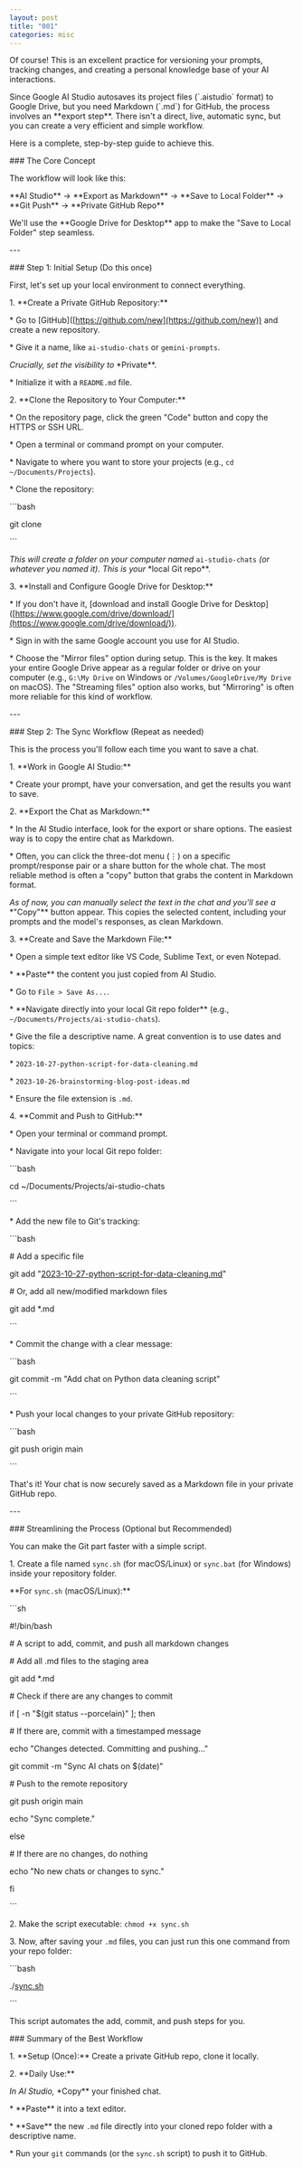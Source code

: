 ```yaml
---
layout: post
title: "001"
categories: misc
---
```

Of course! This is an excellent practice for versioning your prompts, tracking changes, and creating a personal knowledge base of your AI interactions.

Since Google AI Studio autosaves its project files (\`.aistudio\` format) to Google Drive, but you need Markdown (\`.md\`) for GitHub, the process involves an \*\*export step\*\*. There isn't a direct, live, automatic sync, but you can create a very efficient and simple workflow.

Here is a complete, step-by-step guide to achieve this.

\### The Core Concept

The workflow will look like this:

\*\*AI Studio\*\* → \*\*Export as Markdown\*\* → \*\*Save to Local Folder\*\* → \*\*Git Push\*\* → \*\*Private GitHub Repo\*\*

We'll use the \*\*Google Drive for Desktop\*\* app to make the "Save to Local Folder" step seamless.

\---

\### Step 1: Initial Setup (Do this once)

First, let's set up your local environment to connect everything.

1\. \*\*Create a Private GitHub Repository:\*\*

\* Go to \[GitHub\]([https://github.com/new](https://github.com/new)) and create a new repository.

\* Give it a name, like `ai-studio-chats` or `gemini-prompts`.

_Crucially, set the visibility to_ \*Private\*\*.

\* Initialize it with a `README.md` file.

2\. \*\*Clone the Repository to Your Computer:\*\*

\* On the repository page, click the green "Code" button and copy the HTTPS or SSH URL.

\* Open a terminal or command prompt on your computer.

\* Navigate to where you want to store your projects (e.g., `cd ~/Documents/Projects`).

\* Clone the repository:

\`\`\`bash

git clone

\`\`\`

_This will create a folder on your computer named_ `ai-studio-chats` _(or whatever you named it). This is your_ \*local Git repo\*\*.

3\. \*\*Install and Configure Google Drive for Desktop:\*\*

\* If you don't have it, \[download and install Google Drive for Desktop\]([https://www.google.com/drive/download/](https://www.google.com/drive/download/)).

\* Sign in with the same Google account you use for AI Studio.

\* Choose the "Mirror files" option during setup. This is the key. It makes your entire Google Drive appear as a regular folder or drive on your computer (e.g., `G:\My Drive` on Windows or `/Volumes/GoogleDrive/My Drive` on macOS). The "Streaming files" option also works, but "Mirroring" is often more reliable for this kind of workflow.

\---

\### Step 2: The Sync Workflow (Repeat as needed)

This is the process you'll follow each time you want to save a chat.

1\. \*\*Work in Google AI Studio:\*\*

\* Create your prompt, have your conversation, and get the results you want to save.

2\. \*\*Export the Chat as Markdown:\*\*

\* In the AI Studio interface, look for the export or share options. The easiest way is to copy the entire chat as Markdown.

\* Often, you can click the three-dot menu (⋮) on a specific prompt/response pair or a share button for the whole chat. The most reliable method is often a "copy" button that grabs the content in Markdown format.

_As of now, you can manually select the text in the chat and you'll see a_ \*"Copy"\*\* button appear. This copies the selected content, including your prompts and the model's responses, as clean Markdown.

3\. \*\*Create and Save the Markdown File:\*\*

\* Open a simple text editor like VS Code, Sublime Text, or even Notepad.

\* \*\*Paste\*\* the content you just copied from AI Studio.

\* Go to `File > Save As...`.

\* \*\*Navigate directly into your local Git repo folder\*\* (e.g., `~/Documents/Projects/ai-studio-chats`).

\* Give the file a descriptive name. A great convention is to use dates and topics:

\* `2023-10-27-python-script-for-data-cleaning.md`

\* `2023-10-26-brainstorming-blog-post-ideas.md`

\* Ensure the file extension is `.md`.

4\. \*\*Commit and Push to GitHub:\*\*

\* Open your terminal or command prompt.

\* Navigate into your local Git repo folder:

\`\`\`bash

cd ~/Documents/Projects/ai-studio-chats

\`\`\`

\* Add the new file to Git's tracking:

\`\`\`bash

\# Add a specific file

git add "[2023-10-27-python-script-for-data-cleaning.md](http://2023-10-27-python-script-for-data-cleaning.md)"

\# Or, add all new/modified markdown files

git add \*.md

\`\`\`

\* Commit the change with a clear message:

\`\`\`bash

git commit -m "Add chat on Python data cleaning script"

\`\`\`

\* Push your local changes to your private GitHub repository:

\`\`\`bash

git push origin main

\`\`\`

That's it! Your chat is now securely saved as a Markdown file in your private GitHub repo.

\---

\### Streamlining the Process (Optional but Recommended)

You can make the Git part faster with a simple script.

1\. Create a file named `sync.sh` (for macOS/Linux) or `sync.bat` (for Windows) inside your repository folder.

\*\*For `sync.sh` (macOS/Linux):\*\*

\`\`\`sh

#!/bin/bash

\# A script to add, commit, and push all markdown changes

\# Add all .md files to the staging area

git add \*.md

\# Check if there are any changes to commit

if \[ -n "$(git status --porcelain)" \]; then

\# If there are, commit with a timestamped message

echo "Changes detected. Committing and pushing..."

git commit -m "Sync AI chats on $(date)"

\# Push to the remote repository

git push origin main

echo "Sync complete."

else

\# If there are no changes, do nothing

echo "No new chats or changes to sync."

fi

\`\`\`

2\. Make the script executable: `chmod +x sync.sh`

3\. Now, after saving your `.md` files, you can just run this one command from your repo folder:

\`\`\`bash

./[sync.sh](http://sync.sh)

\`\`\`

This script automates the add, commit, and push steps for you.

\### Summary of the Best Workflow

1\. \*\*Setup (Once):\*\* Create a private GitHub repo, clone it locally.

2\. \*\*Daily Use:\*\*

_In AI Studio,_ \*Copy\*\* your finished chat.

\* \*\*Paste\*\* it into a text editor.

\* \*\*Save\*\* the new `.md` file directly into your cloned repo folder with a descriptive name.

\* Run your `git` commands (or the `sync.sh` script) to push it to GitHub.